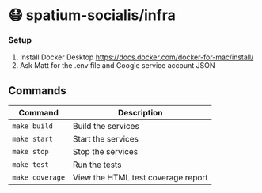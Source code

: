 # :mask: spatium-socialis/infra

### Setup
1. Install Docker Desktop https://docs.docker.com/docker-for-mac/install/
2. Ask Matt for the .env file and Google service account JSON

## Commands
| Command         | Description                        |
|-----------------|------------------------------------|
| `make build`    | Build the services                 |
| `make start`    | Start the services                 |
| `make stop`     | Stop the services                  |
| `make test`     | Run the tests                      |
| `make coverage` | View the HTML test coverage report |
